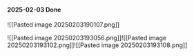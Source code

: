 #### 2025-02-03 Done
![[Pasted image 20250203190107.png]]

![[Pasted image 20250203193056.png]]![[Pasted image 20250203193102.png]]![[Pasted image 20250203193108.png]]